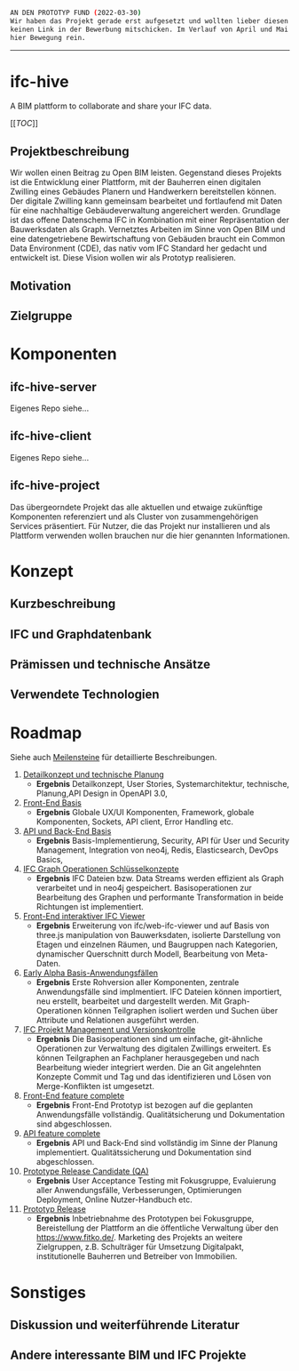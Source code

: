 
```bash
AN DEN PROTOTYP FUND (2022-03-30)
Wir haben das Projekt gerade erst aufgesetzt und wollten lieber diesen als gar
keinen Link in der Bewerbung mitschicken. Im Verlauf von April und Mai kommt
hier Bewegung rein.
```

---

# ifc-hive

A BIM plattform to collaborate and share your IFC data.

[[_TOC_]]

## Projektbeschreibung

Wir wollen einen Beitrag zu Open BIM leisten. Gegenstand dieses Projekts ist die
Entwicklung einer Plattform, mit der Bauherren einen digitalen Zwilling eines
Gebäudes Planern und Handwerkern bereitstellen können. Der digitale Zwilling
kann gemeinsam bearbeitet und fortlaufend mit Daten für eine nachhaltige
Gebäudeverwaltung angereichert werden. Grundlage ist das offene Datenschema IFC
in Kombination mit einer Repräsentation der Bauwerksdaten als Graph. Vernetztes
Arbeiten im Sinne von Open BIM und eine datengetriebene Bewirtschaftung von
Gebäuden braucht ein Common Data Environment (CDE), das nativ vom IFC Standard
her gedacht und entwickelt ist. Diese Vision wollen wir als Prototyp
realisieren.

## Motivation

## Zielgruppe

# Komponenten

## ifc-hive-server
Eigenes Repo siehe...

## ifc-hive-client
Eigenes Repo siehe...

## ifc-hive-project
Das übergeorndete Projekt das alle aktuellen und etwaige zukünftige Komponenten
referenziert und als Cluster von zusammengehörigen Services präsentiert. Für
Nutzer, die das Projekt nur installieren und als Plattform verwenden wollen
brauchen nur die hier genannten Informationen.

# Konzept

## Kurzbeschreibung

## IFC und Graphdatenbank

## Prämissen und technische Ansätze

## Verwendete Technologien

# Roadmap

Siehe auch [Meilensteine](https://repo.karo.design/daniel/ifc-hive/-/milestones) für detaillierte Beschreibungen.

1. [Detailkonzept und technische Planung](https://repo.karo.design/daniel/ifc-hive/-/milestones/1)
    - **Ergebnis** Detailkonzept, User Stories, Systemarchitektur, technische, Planung,API Design in OpenAPI 3.0,
2. [Front-End Basis](https://repo.karo.design/daniel/ifc-hive/-/milestones/3)
    - **Ergebnis** Globale UX/UI Komponenten, Framework, globale Komponenten,
      Sockets, API client, Error Handling etc.
3. [API und Back-End Basis](https://repo.karo.design/daniel/ifc-hive/-/milestones/2)
    - **Ergebnis** Basis-Implementierung, Security, API für User und Security Management, Integration von neo4j, Redis, Elasticsearch, DevOps Basics, 
4. [IFC Graph Operationen Schlüsselkonzepte](https://repo.karo.design/daniel/ifc-hive/-/milestones/4)
    - **Ergebnis** IFC Dateien bzw. Data Streams werden effizient als Graph
  verarbeitet und in neo4j gespeichert. Basisoperationen zur Bearbeitung des
  Graphen und performante Transformation in beide Richtungen ist implementiert. 
5. [Front-End interaktiver IFC Viewer](https://repo.karo.design/daniel/ifc-hive/-/milestones/5)
    - **Ergebnis** Erweiterung von ifc/web-ifc-viewer und auf Basis von three.js
      manipulation von Bauwerksdaten, isolierte Darstellung von Etagen und
      einzelnen Räumen, und Baugruppen nach Kategorien, dynamischer Querschnitt
      durch Modell, Bearbeitung von Meta-Daten.
6. [Early Alpha Basis-Anwendungsfällen](https://repo.karo.design/daniel/ifc-hive/-/milestones/6)
    - **Ergebnis** Erste Rohversion aller Komponenten, zentrale Anwendungsfälle
     sind implmentiert. IFC Dateien können importiert, neu erstellt, bearbeitet
     und dargestellt werden. Mit Graph-Operationen können Teilgraphen isoliert
     werden und Suchen über Attribute und Relationen ausgeführt werden.
7. [IFC Projekt Management und Versionskontrolle](https://repo.karo.design/daniel/ifc-hive/-/milestones/7)
    - **Ergebnis** Die Basisoperationen sind um einfache, git-ähnliche Operationen
  zur Verwaltung des digitalen Zwillings erweitert. Es können Teilgraphen an
  Fachplaner herausgegeben und nach Bearbeitung wieder integriert werden. Die an
  Git angelehnten Konzepte Commit und Tag und das identifizieren und Lösen von
  Merge-Konflikten ist umgesetzt.
8. [Front-End feature complete](https://repo.karo.design/daniel/ifc-hive/-/milestones/9)
    - **Ergebnis** Front-End Prototyp ist bezogen auf die geplanten Anwendungsfälle vollständig. Qualitätsicherung und Dokumentation sind abgeschlossen.
9. [API feature complete](https://repo.karo.design/daniel/ifc-hive/-/milestones/8)
    - **Ergebnis** API und Back-End sind vollständig im Sinne der Planung
      implementiert. Qualitätssicherung und Dokumentation sind abgeschlossen.
10. [Prototype Release Candidate (QA)](https://repo.karo.design/daniel/ifc-hive/-/milestones/10)
    - **Ergebnis** User Acceptance Testing mit Fokusgruppe, Evaluierung aller Anwendungsfälle, Verbesserungen, Optimierungen Deployment, Online Nutzer-Handbuch  etc.
11. [Prototyp Release](https://repo.karo.design/daniel/ifc-hive/-/milestones/11)
    - **Ergebnis** Inbetriebnahme des Prototypen bei Fokusgruppe, Bereistellung der
      Plattform an die öffentliche Verwaltung über den https://www.fitko.de/.
      Marketing des Projekts an weitere Zielgruppen, z.B. Schulträger für
      Umsetzung Digitalpakt, institutionelle Bauherren und Betreiber von
      Immobilien.


# Sonstiges

## Diskussion und weiterführende Literatur

## Andere interessante BIM und IFC Projekte

